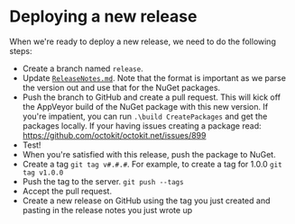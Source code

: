 # Deploying a new release


When we're ready to deploy a new release, we need to do the following steps:

* Create a branch named `release`.
* Update [`ReleaseNotes.md`](ReleaseNotes.md). Note that the format is
important as we parse the version out and use that for the NuGet packages.
* Push the branch to GitHub and create a pull request. This will kick off the
AppVeyor build of the NuGet package with this new version. If you're impatient, you can run `.\build CreatePackages` and get the packages locally. If your having issues creating a package read: https://github.com/octokit/octokit.net/issues/899
* Test!
* When you're satisfied with this release, push the package to NuGet.
* Create a tag `git tag v#.#.#`. For example, to create a tag for 1.0.0 
`git tag v1.0.0`
* Push the tag to the server. `git push --tags`
* Accept the pull request.
* Create a new release on GitHub using the tag you just created and pasting in the release notes you just wrote up